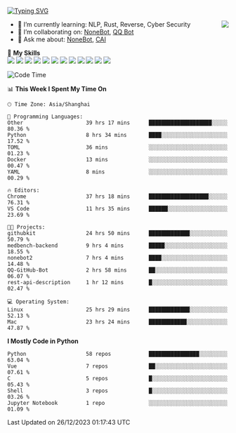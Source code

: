 [![Typing SVG](https://readme-typing-svg.herokuapp.com?size=25&duration=2500&color=8C43EA&vCenter=true&width=200&height=40&lines=Hi+there+%F0%9F%91%8B%F0%9F%8F%BB;I'm+yanyongyu)](https://git.io/typing-svg)

<a href="#">
  <img align="right" src="https://github-readme-stats.vercel.app/api?username=yanyongyu&count_private=true&show_icons=true&bg_color=15,f2f7fd,E0EAFC" />
</a>

- 🌱 I’m currently learning: NLP, Rust, Reverse, Cyber Security
- 👯 I’m collaborating on: [NoneBot](https://github.com/nonebot), [QQ Bot](https://github.com/Mrs4s/go-cqhttp)
- 💬 Ask me about: [NoneBot](https://github.com/nonebot), [CAI](https://github.com/cscs181/CAI)

🌟 **My Skills**  
![](https://img.shields.io/badge/-Python-3e74a2?style=flat-square&logo=Python&logoColor=fff)
![](https://img.shields.io/badge/-TypeScript-3178C6?style=flat-square&logo=TypeScript&logoColor=fff)
![](https://img.shields.io/badge/-Vue-4fc08d?style=flat-square&logo=Vue.js&logoColor=fff)
![](https://img.shields.io/badge/-React-2d98ce?style=flat-square&logo=React&logoColor=fff)
![](https://img.shields.io/badge/-FastAPI-009688?style=flat-square&logo=FastAPI&logoColor=fff)
![](https://img.shields.io/badge/-Linux-000000?style=flat-square&logo=Linux&logoColor=fff)
![](https://img.shields.io/badge/-Docker-2496ED?style=flat-square&logo=Docker&logoColor=fff)
![](https://img.shields.io/badge/-Kubernetes-326CE5?style=flat-square&logo=Kubernetes&logoColor=fff)
![](https://img.shields.io/badge/-GitHub%20Actions-2088FF?style=flat-square&logo=GitHubActions&logoColor=fff)
![](https://img.shields.io/badge/-PostgreSQL-4169E1?style=flat-square&logo=PostgreSQL&logoColor=fff)
![](https://img.shields.io/badge/-Redis-DC382D?style=flat-square&logo=Redis&logoColor=fff)
![](https://img.shields.io/badge/-MongoDB-47A248?style=flat-square&logo=MongoDB&logoColor=fff)

<!--START_SECTION:waka-->
![Code Time](http://img.shields.io/badge/Code%20Time-5%2C561%20hrs%2011%20mins-blue)

📊 **This Week I Spent My Time On** 

```text
🕑︎ Time Zone: Asia/Shanghai

💬 Programming Languages: 
Other                    39 hrs 17 mins      ████████████████████░░░░░   80.36 % 
Python                   8 hrs 34 mins       ████░░░░░░░░░░░░░░░░░░░░░   17.52 % 
TOML                     36 mins             ░░░░░░░░░░░░░░░░░░░░░░░░░   01.23 % 
Docker                   13 mins             ░░░░░░░░░░░░░░░░░░░░░░░░░   00.47 % 
YAML                     8 mins              ░░░░░░░░░░░░░░░░░░░░░░░░░   00.29 % 

🔥 Editors: 
Chrome                   37 hrs 18 mins      ███████████████████░░░░░░   76.31 % 
VS Code                  11 hrs 35 mins      ██████░░░░░░░░░░░░░░░░░░░   23.69 % 

🐱‍💻 Projects: 
githubkit                24 hrs 50 mins      █████████████░░░░░░░░░░░░   50.79 % 
medbench-backend         9 hrs 4 mins        █████░░░░░░░░░░░░░░░░░░░░   18.55 % 
nonebot2                 7 hrs 4 mins        ████░░░░░░░░░░░░░░░░░░░░░   14.48 % 
QQ-GitHub-Bot            2 hrs 58 mins       ██░░░░░░░░░░░░░░░░░░░░░░░   06.07 % 
rest-api-description     1 hr 12 mins        █░░░░░░░░░░░░░░░░░░░░░░░░   02.47 % 

💻 Operating System: 
Linux                    25 hrs 29 mins      █████████████░░░░░░░░░░░░   52.13 % 
Mac                      23 hrs 24 mins      ████████████░░░░░░░░░░░░░   47.87 % 
```

**I Mostly Code in Python** 

```text
Python                   58 repos            ████████████████░░░░░░░░░   63.04 % 
Vue                      7 repos             ██░░░░░░░░░░░░░░░░░░░░░░░   07.61 % 
C                        5 repos             █░░░░░░░░░░░░░░░░░░░░░░░░   05.43 % 
Shell                    3 repos             █░░░░░░░░░░░░░░░░░░░░░░░░   03.26 % 
Jupyter Notebook         1 repo              ░░░░░░░░░░░░░░░░░░░░░░░░░   01.09 % 
```




 Last Updated on 26/12/2023 01:17:43 UTC
<!--END_SECTION:waka-->
